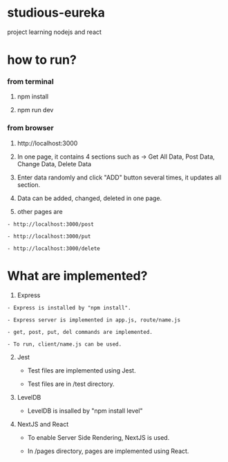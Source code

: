 # studious-eureka
project learning nodejs and react

# how to run?

### from terminal
  1. npm install

  1. npm run dev
            
### from browser
  1. http://localhost:3000

  1. In one page, it contains 4 sections such as -> Get All Data, Post Data, Change Data, Delete Data
    
  1. Enter data randomly and click "ADD" button several times, it updates all section.

  1. Data can be added, changed, deleted in one page.

  1. other pages are
  
    - http://localhost:3000/post
  
    - http://localhost:3000/put
  
    - http://localhost:3000/delete
    

# What are implemented?
  
  1. Express
    
    - Express is installed by "npm install".
    
    - Express server is implemented in app.js, route/name.js
    
    - get, post, put, del commands are implemented.
    
    - To run, client/name.js can be used.
    
 2. Jest
 
    - Test files are implemented using Jest.
    
    - Test files are in /test directory.
 
 3. LevelDB
    
    - LevelDB is insalled by "npm install level"
    
 4. NextJS and React
 
    - To enable Server Side Rendering, NextJS is used.

    - In /pages directory, pages are implemented using React.
    
    
     
    
 
    
